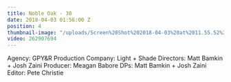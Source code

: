 ```yaml
---
title: Noble Oak - 30
date: 2018-04-03 01:56:00 Z
position: 4
thumbnail-image: "/uploads/Screen%20Shot%202018-04-03%20at%2011.55.52%20am.png"
video: 262907694
---
```


Agency: GPY&R
Production Company: Light + Shade
Directors: Matt Bamkin + Josh Zaini
Producer: Meagan Babore
DPs: Matt Bamkin + Josh Zaini
Editor: Pete Christie